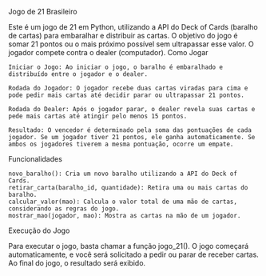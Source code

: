 Jogo de 21 Brasileiro

Este é um jogo de 21 em Python, utilizando a API do Deck of Cards (baralho de cartas) para embaralhar e distribuir as cartas. O objetivo do jogo é somar 21 pontos ou o mais próximo possível sem ultrapassar esse valor. O jogador compete contra o dealer (computador).
Como Jogar

    Iniciar o Jogo: Ao iniciar o jogo, o baralho é embaralhado e distribuído entre o jogador e o dealer.

    Rodada do Jogador: O jogador recebe duas cartas viradas para cima e pode pedir mais cartas até decidir parar ou ultrapassar 21 pontos.

    Rodada do Dealer: Após o jogador parar, o dealer revela suas cartas e pede mais cartas até atingir pelo menos 15 pontos.

    Resultado: O vencedor é determinado pela soma das pontuações de cada jogador. Se um jogador tiver 21 pontos, ele ganha automaticamente. Se ambos os jogadores tiverem a mesma pontuação, ocorre um empate.

Funcionalidades

    novo_baralho(): Cria um novo baralho utilizando a API do Deck of Cards.
    retirar_carta(baralho_id, quantidade): Retira uma ou mais cartas do baralho.
    calcular_valor(mao): Calcula o valor total de uma mão de cartas, considerando as regras do jogo.
    mostrar_mao(jogador, mao): Mostra as cartas na mão de um jogador.

Execução do Jogo

Para executar o jogo, basta chamar a função jogo_21(). O jogo começará automaticamente, e você será solicitado a pedir ou parar de receber cartas. Ao final do jogo, o resultado será exibido.
